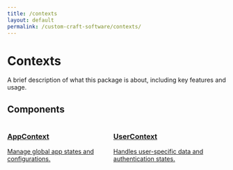 ```yaml
---
title: /contexts
layout: default
permalink: /custom-craft-software/contexts/
---
```


# Contexts

A brief description of what this package is about, including key features and usage.

## Components

<div class="columns is-multiline">
  
  <div class="column is-6-tablet is-4-desktop">
    <a href="/contexts/AppContext" class="box">
      <h3 class="title is-5">AppContext</h3>
      <p>Manage global app states and configurations.</p>
    </a>
  </div>

  <div class="column is-6-tablet is-4-desktop">
    <a href="/contexts/UserContext" class="box">
      <h3 class="title is-5">UserContext</h3>
      <p>Handles user-specific data and authentication states.</p>
    </a>
  </div>

</div>